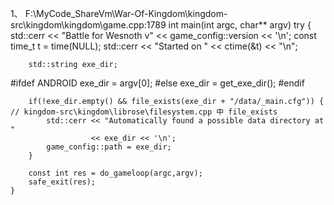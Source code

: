 1、
F:\MyCode_ShareVm\War-Of-Kingdom\kingdom-src\kingdom\kingdom\game.cpp:1789
int main(int argc, char** argv)
	try {
		std::cerr << "Battle for Wesnoth v" << game_config::version << '\n';
		const time_t t = time(NULL);
		std::cerr << "Started on " << ctime(&t) << "\n";

		std::string exe_dir;
#ifdef ANDROID
		exe_dir = argv[0];
#else
		exe_dir = get_exe_dir();
#endif

		if(!exe_dir.empty() && file_exists(exe_dir + "/data/_main.cfg")) { // kingdom-src\kingdom\librose\filesystem.cpp 中 file_exists
			std::cerr << "Automatically found a possible data directory at "
			          << exe_dir << '\n';
			game_config::path = exe_dir;
		}

		const int res = do_gameloop(argc,argv);
		safe_exit(res);
	}